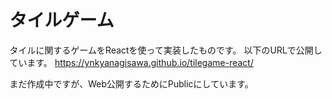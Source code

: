 # タイルゲーム

タイルに関するゲームをReactを使って実装したものです。
以下のURLで公開しています。
https://ynkyanagisawa.github.io/tilegame-react/

まだ作成中ですが、Web公開するためにPublicにしています。
